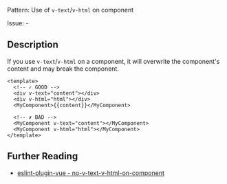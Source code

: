 Pattern: Use of `v-text`/`v-html` on component

Issue: -

## Description

If you use `v-text`/`v-html` on a component, it will overwrite the component's content and may break the component.

```vue
<template>
  <!-- ✓ GOOD -->
  <div v-text="content"></div>
  <div v-html="html"></div>
  <MyComponent>{{content}}</MyComponent>

  <!-- ✗ BAD -->
  <MyComponent v-text="content"></MyComponent>
  <MyComponent v-html="html"></MyComponent>
</template>
```

## Further Reading

* [eslint-plugin-vue - no-v-text-v-html-on-component](https://eslint.vuejs.org/rules/no-v-text-v-html-on-component.html)
